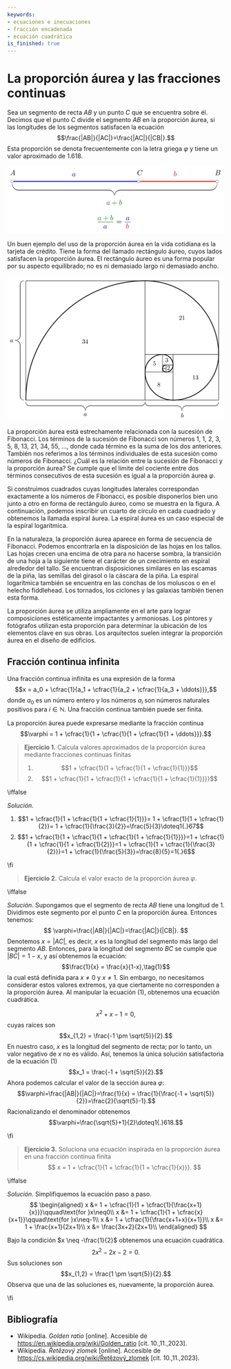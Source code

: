 ```yaml
---
keywords:
- ecuaciones e inecuaciones
- fracción encadenada
- ecuación cuadrática
is_finished: true
---
```


# La proporción áurea y las fracciones continuas

Sea un segmento de recta $AB$ y un punto $C$ que se encuentra sobre él.
Decimos que el punto $C$ divide el segmento $AB$ en la proporción áurea, 
si las longitudes de los segmentos satisfacen la ecuación $$\frac{|AB|}{|AC|}=\frac{|AC|}{|CB|}.$$ 
Esta proporción se denota frecuentemente con la letra griega $\varphi$ 
y tiene un valor aproximado de $1{.}618$.

![Un segmento de línea dividido en la proporción de la sección áurea](00027_1.jpg)

Un buen ejemplo del uso de la proporción áurea en la vida cotidiana es la tarjeta de crédito. 
Tiene la forma del llamado rectángulo áureo, cuyos lados satisfacen la proporción áurea. 
El rectángulo áureo es una forma popular por su aspecto equilibrado; 
no es ni demasiado largo ni demasiado ancho.

![Rectángulo de oro y espiral de oro](00027_2.jpg)

La proporción áurea está estrechamente relacionada con la sucesión de Fibonacci. 
Los términos de la sucesión de Fibonacci son números
$1$, $1$, $2$, $3$, $5$, $8$, $13$, $21$, $34$, $55$, ..., donde cada término
es la suma de los dos anteriores.
También nos referimos a los términos individuales de esta sucesión como números de Fibonacci.
¿Cuál es la relación entre la sucesión de Fibonacci y la proporción áurea?
Se cumple que el límite del cociente entre dos términos consecutivos
de esta sucesión es igual a la proporción áurea $\varphi$.

Si construimos cuadrados cuyas longitudes laterales correspondan exactamente a los números de Fibonacci, 
es posible disponerlos bien uno junto a otro 
en forma de rectángulo áureo, como se muestra en la figura. 
A continuación, podemos inscribir un cuarto de círculo en cada cuadrado y obtenemos la llamada 
espiral áurea. La espiral áurea es un caso especial de la espiral logarítmica.

En la naturaleza, la proporción áurea aparece en forma de secuencia de Fibonacci. 
Podemos encontrarla en la disposición de las hojas en los tallos.
Las hojas crecen una encima de otra para no hacerse sombra, 
la transición de una hoja a la siguiente tiene el carácter 
de un crecimiento en espiral alrededor del tallo. 
Se encuentran disposiciones similares en las escamas de la piña, 
las semillas del girasol o la cáscara de la piña. 
La espiral logarítmica también se encuentra en las conchas de los moluscos o en el helecho fiddlehead. Los tornados, los ciclones y las galaxias también tienen esta forma.

La proporción áurea se utiliza ampliamente en el arte para lograr composiciones
estéticamente impactantes y armoniosas.
Los pintores y fotógrafos utilizan esta proporción
para determinar la ubicación de los elementos clave en sus obras.
Los arquitectos suelen integrar la proporción áurea en el diseño de edificios.

## Fracción continua infinita

Una fracción continua infinita es una expresión de la forma
$$x = a_0 + \cfrac{1}{a_1 + \cfrac{1}{a_2 + \cfrac{1}{a_3 + \ddots}}},$$
donde $a_0$ es un número entero y los números $a_i$ son números naturales positivos para $i \in \mathbb{N}$. Una fracción continua también puede ser finita.

La proporción áurea puede expresarse mediante la fracción continua
$$\varphi = 1 + \cfrac{1}{1 + \cfrac{1}{1 + \cfrac{1}{1 + \ddots}}}.$$

> **Ejercicio 1.**
> Calcula valores aproximados de la proporción áurea mediante fracciones continuas finitas
>
> 1. $$1 + \cfrac{1}{1 + \cfrac{1}{1 + \cfrac{1}{1}}}$$
> 2. $$1 + \cfrac{1}{1 + \cfrac{1}{1 + \cfrac{1}{1 + \cfrac{1}{1}}}}$$

\iffalse

*Solución.* 

1. $$1 + \cfrac{1}{1 + \cfrac{1}{1 + \cfrac{1}{1}}}= 1 + \cfrac{1}{1 + \cfrac{1}{2}}= 1 + \cfrac{1}{\frac{3}{2}}=\frac{5}{3}\doteq1{.}67$$
2. $$1 + \cfrac{1}{1 + \cfrac{1}{1 + \cfrac{1}{1 + \cfrac{1}{1}}}}=1 + \cfrac{1}{1 + \cfrac{1}{1 + \cfrac{1}{2}}}=1 + \cfrac{1}{1 + \cfrac{1}{\frac{3}{2}}}=1 + \cfrac{1}{\frac{5}{3}}=\frac{8}{5}=1{.}6$$

\fi

> **Ejercicio 2.**
> Calcula el valor exacto de la proporción áurea $\varphi$.

\iffalse

*Solución.* 
Supongamos que el segmento de recta $AB$ tiene una longitud de $1$.
Dividimos este segmento por el punto $C$ en la proporción áurea. Entonces tenemos:
$$
\varphi=\frac{|AB|}{|AC|}=\frac{|AC|}{|CB|}.
$$ 
Denotemos
$x = |AC|$, es decir, $x$ es la longitud del segmento más largo del segmento $AB$.
Entonces, para la longitud del segmento $BC$ se cumple que $|BC| = 1 - x$,
y así obtenemos la ecuación:
$$\frac{1}{x} = \frac{x}{1-x},\tag{1}$$
la cual está definida para $x \neq 0 \text{ y } x \neq 1$.
Sin embargo, no necesitamos considerar estos valores extremos,
ya que ciertamente no corresponden a la proporción áurea.
Al manipular la ecuación (1), obtenemos una ecuación cuadrática.

$$x^2 + x - 1 = 0,$$
cuyas raíces son
$$x_{1,2} = \frac{-1 \pm \sqrt{5}}{2}.$$
En nuestro caso, $x$ es la longitud del segmento de recta; por lo tanto, un valor negativo de $x$ no es válido. 
Así, tenemos la única solución satisfactoria de la ecuación (1)
$$x_1 = \frac{-1 + \sqrt{5}}{2}.$$
Ahora podemos calcular el valor de la sección áurea $\varphi$:
$$\varphi=\frac{|AB|}{|AC|}=\frac{1}{x} = \frac{1}{\frac{-1 + \sqrt{5}}{2}}=\frac{2}{\sqrt{5}-1}.$$
Racionalizando el denominador obtenemos
$$\varphi=\frac{\sqrt{5}+1}{2}\doteq1{.}618.$$

\fi

> **Ejercicio 3.**
> Soluciona una ecuación inspirada en la proporción áurea en una fracción continua finita
> $$ x = 1 + \cfrac{1}{1 + \cfrac{1}{1 + \cfrac{1}{x}}}. $$

\iffalse

*Solución.* Simplifiquemos la ecuación paso a paso.
$$
\begin{aligned}
x &= 1 + \cfrac{1}{1 + \cfrac{1}{\frac{x+1}{x}}}\qquad\text{for }x\neq0\\
x &= 1 + \cfrac{1}{1 + \cfrac{x}{x+1}}\qquad\text{for }x\neq-1\\
x &= 1 + \cfrac{1}{\frac{x+1+x}{x+1}}\\
x &= 1 + \frac{x+1}{2x+1}\\
x &= \frac{3x+2}{2x+1}\\
\end{aligned}
$$


Bajo la condición $x \neq -\frac{1}{2}$ obtenemos una ecuación cuadrática.
$$2x^2 - 2x - 2 = 0.$$
Sus soluciones son
$$x_{1,2} = \frac{1 \pm \sqrt{5}}{2}.$$
Observa que una de las soluciones es, nuevamente, la proporción áurea.

\fi

## Bibliografía

* Wikipedia. *Golden ratio* [online]. Accesible de https://en.wikipedia.org/wiki/Golden_ratio [cit. 10.\,11.\,2023].
* Wikipedia. *Řetězový zlomek* [online]. Accesible de https://cs.wikipedia.org/wiki/Řetězový_zlomek [cit. 10.\,11.\,2023].


